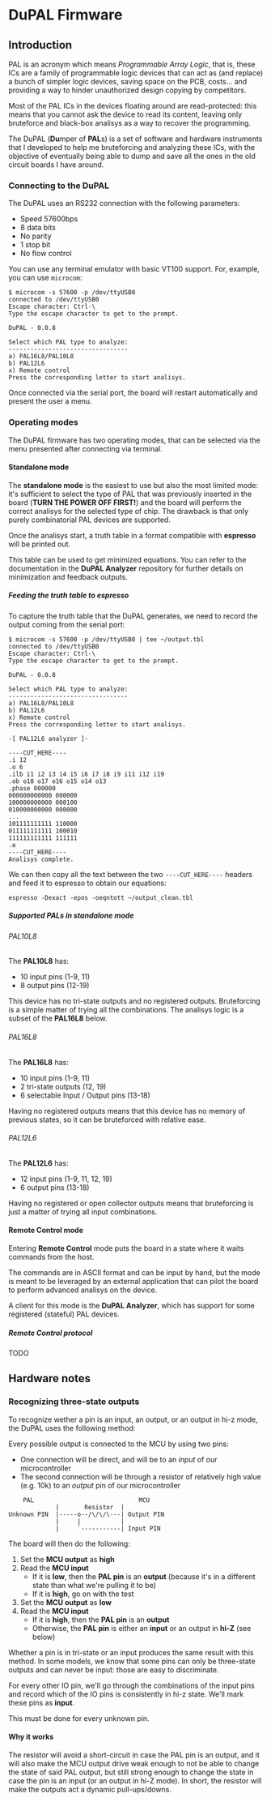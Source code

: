 # DuPAL Firmware

## Introduction

PAL is an acronym which means *Programmable Array Logic*, that is, these ICs are a family of programmable logic devices that can act as (and replace) a bunch of simpler logic devices, saving space on the PCB, costs... and providing a way to hinder unauthorized design copying by competitors.

Most of the PAL ICs in the devices floating around are read-protected: this means that you cannot ask the device to read its content, leaving only bruteforce and black-box analisys as a way to recover the programming.

The DuPAL (**Du**mper of **PAL**s) is a set of software and hardware instruments that I developed to help me bruteforcing and analyzing these ICs, with the objective of eventually being able to dump and save all the ones in the old circuit boards I have around.

### Connecting to the DuPAL

The DuPAL uses an RS232 connection with the following parameters:

- Speed 57600bps
- 8 data bits
- No parity
- 1 stop bit
- No flow control

You can use any terminal emulator with basic VT100 support.
For, example, you can use `microcom`:

```shell
$ microcom -s 57600 -p /dev/ttyUSB0
connected to /dev/ttyUSB0
Escape character: Ctrl-\
Type the escape character to get to the prompt.

DuPAL - 0.0.8

Select which PAL type to analyze:
---------------------------------
a) PAL16L8/PAL10L8
b) PAL12L6
x) Remote control
Press the corresponding letter to start analisys.
```

Once connected via the serial port, the board will restart automatically and present the user a menu.

### Operating modes

The DuPAL firmware has two operating modes, that can be selected via the menu presented after connecting via terminal.

#### Standalone mode

The **standalone mode** is the easiest to use but also the most limited mode: it's sufficient to select the type of PAL that was previously inserted in the board (**TURN THE POWER OFF FIRST!**) and the board will perform the correct analisys for the selected type of chip. The drawback is that only purely combinatorial PAL devices are supported.

Once the analisys start, a truth table in a format compatible with **espresso** will be printed out.

This table can be used to get minimized equations. You can refer to the documentation in the **DuPAL Analyzer** repository for further details on minimization and feedback outputs.

##### Feeding the truth table to espresso

To capture the truth table that the DuPAL generates, we need to record the output coming from the serial port:

```shell
$ microcom -s 57600 -p /dev/ttyUSB0 | tee ~/output.tbl
connected to /dev/ttyUSB0
Escape character: Ctrl-\
Type the escape character to get to the prompt.

DuPAL - 0.0.8

Select which PAL type to analyze:
---------------------------------
a) PAL16L8/PAL10L8
b) PAL12L6
x) Remote control
Press the corresponding letter to start analisys.

-[ PAL12L6 analyzer ]-

----CUT_HERE----
.i 12
.o 6
.ilb i1 i2 i3 i4 i5 i6 i7 i8 i9 i11 i12 i19
.ob o18 o17 o16 o15 o14 o13
.phase 000000
000000000000 000000
100000000000 000100
010000000000 000000
...
101111111111 110000
011111111111 100010
111111111111 111111
.e
----CUT_HERE----
Analisys complete.
```

We can then copy all the text between the two `----CUT_HERE----` headers and feed it to espresso to obtain our equations:

```shell
espresso -Dexact -epos -oeqntott ~/output_clean.tbl
```

##### Supported PALs in standalone mode

###### PAL10L8

The **PAL10L8** has:

- 10 input pins (1-9, 11)
- 8 output pins (12-19)

This device has no tri-state outputs and no registered outputs. Bruteforcing is a simple matter of trying all the combinations.
The analisys logic is a subset of the **PAL16L8** below.

###### PAL16L8

The **PAL16L8** has:

- 10 input pins (1-9, 11)
- 2 tri-state outputs (12, 19)
- 6 selectable Input / Output pins (13-18)

Having no registered outputs means that this device has no memory of previous states, so it can be bruteforced with relative ease.

###### PAL12L6

The **PAL12L6** has:

- 12 input pins (1-9, 11, 12, 19)
- 6 output pins (13-18)

Having no registered or open collector outputs means that bruteforcing is just a matter of trying all input combinations.

#### Remote Control mode

Entering **Remote Control** mode puts the board in a state where it waits commands from the host.

The commands are in ASCII format and can be input by hand, but the mode is meant to be leveraged by an external application that can pilot the board to perform advanced analisys on the device.

A client for this mode is the **DuPAL Analyzer**, which has support for some registered (stateful) PAL devices.

##### Remote Control protocol

TODO

## Hardware notes

### Recognizing three-state outputs

To recognize wether a pin is an input, an output, or an output in hi-z mode, the DuPAL uses the following method:

Every possible output is connected to the MCU by using two pins:

- One connection will be direct, and will be to an *input* of our microcontroller
- The second connection will be through a resistor of relatively high value (e.g. 10k) to an *output* pin of our microcontroller

```text
    PAL                             MCU
             |       Resistor  |
Unknown PIN  |-----o--/\/\/\---| Output PIN
             |     |           |
             |     `-----------| Input PIN
```

The board will then do the following:

1. Set the **MCU output** as **high**
2. Read the **MCU input**
    - If it is **low**, then the **PAL pin** is an **output** (because it's in a different state than what we're pulling it to be)
    - If it is **high**, go on with the test
3. Set the **MCU output** as **low**
4. Read the **MCU input**
    - If it is **high**, then the **PAL pin** is an **output**
    - Otherwise, the **PAL pin** is either an **input** or an output in **hi-Z** (see below)

Whether a pin is in tri-state or an input produces the same result with this method. In some models, we know that some pins can only be three-state outputs and can never be input: those are easy to discriminate.

For every other IO pin, we'll go through the combinations of the input pins and record which of the IO pins is consistently in hi-z state. We'll mark these pins as **input**.

This must be done for every unknown pin.

#### Why it works

The resistor will avoid a short-circuit in case the PAL pin is an output, and it will also make the MCU output drive weak enough to not be able to change the state of said PAL output, but still strong enough to change the state in case the pin is an input (or an output in hi-Z mode).
In short, the resistor will make the outputs act a dynamic pull-ups/downs.
